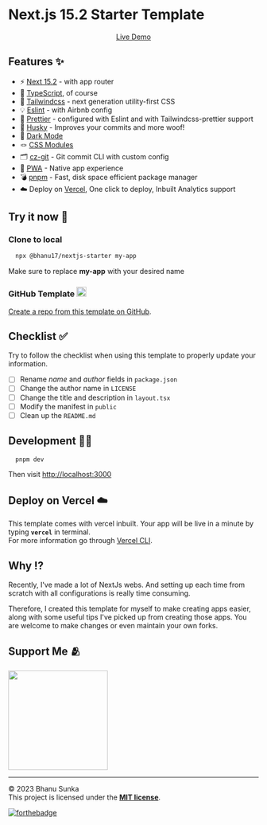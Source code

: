 # Next.js 15.2 Starter Template

<p align='center'>
<a href="https://starter-website-sigma.vercel.app/">Live Demo</a>
</p>

## Features ✨

- ⚡️ [Next 15.2](https://nextjs.org/docs) - with app router
- 🦾 [TypeScript](https://www.typescriptlang.org/), of course
- 🎨 [Tailwindcss](https://tailwindcss.com/) - next generation utility-first CSS
- 💡 [Eslint](https://eslint.org/) - with Airbnb config
- 💖 [Prettier](https://prettier.io/) - configured with Eslint and with Tailwindcss-prettier support
- 🐶 [Husky](https://typicode.github.io/husky/) - Improves your commits and more woof!
- 🌚 [Dark Mode](https://tailwindcss.com/docs/dark-mode)
- 🪢 [CSS Modules](https://github.com/css-modules/css-modules)
- 🗂 [cz-git](https://cz-git.qbb.sh/) - Git commit CLI with custom config
- 🚀 [PWA](https://web.dev/progressive-web-apps/) - Native app experience
- 💣 [pnpm](https://pnpm.io/ "Make sure to install pnpm globally before installing this template => npm i -g pnpm") - Fast, disk space efficient package manager
- ☁️ Deploy on [Vercel](https://vercel.com/), One click to deploy, Inbuilt Analytics support

## Try it now 💫

### Clone to local

```bash
  npx @bhanu17/nextjs-starter my-app
```

 Make sure to replace **my-app** with your desired name

### GitHub Template <img src="https://cdn.jsdelivr.net/npm/simple-icons@3.0.1/icons/github.svg" height=20 width=20 />

[Create a repo from this template on GitHub](https://github.com/Bhanu1776/Nextjs15-Starter-Template/generate).

## Checklist ✅

Try to follow the checklist when using this template to properly update your information.

- [ ] Rename *name* and *author* fields in `package.json`
- [ ] Change the author name in `LICENSE`
- [ ] Change the title and description in `layout.tsx`
- [ ] Modify the manifest in `public`
- [ ] Clean up the `README.md`

## Development 🧑‍💻

```bash
  pnpm dev
```

Then visit <http://localhost:3000>

## Deploy on Vercel ☁️

This template comes with vercel inbuilt. Your app will be live in a minute by typing **`vercel`** in terminal.  
For more information go through [Vercel CLI](https://vercel.com/docs/cli).

## Why ⁉️

Recently, I've made a lot of NextJs webs. And setting up each time from scratch with all configurations is really time consuming.

Therefore, I created this template for myself to make creating apps easier, along with some useful tips I've picked up from creating those apps. You are welcome to make changes or even maintain your own forks.

## Support Me 🫂

<a href="https://www.buymeacoffee.com/Bhanu1776"><img src="https://cdn.buymeacoffee.com/buttons/v2/default-yellow.png" width="200" /></a>

<hr>

© 2023 Bhanu Sunka  
This project is licensed under the [**MIT license**](https://github.com/Bhanu1776/Nextjs15-Starter-Template/blob/master/LICENSE).

[![forthebadge](https://forthebadge.com/images/badges/built-with-love.svg)](https://forthebadge.com)
